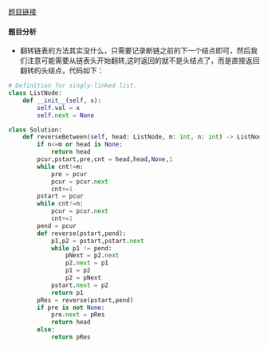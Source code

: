 [题目链接](https://leetcode-cn.com/problems/reverse-linked-list-ii/)
#### 题目分析
* 翻转链表的方法其实没什么，只需要记录断链之前的下一个结点即可，然后我们注意可能需要从链表头开始翻转,这时返回的就不是头结点了，而是直接返回翻转的头结点，代码如下：
```Python
# Definition for singly-linked list.
class ListNode:
    def __init__(self, x):
        self.val = x
        self.next = None

class Solution:
    def reverseBetween(self, head: ListNode, m: int, n: int) -> ListNode:
        if n<=m or head is None:
            return head
        pcur,pstart,pre,cnt = head,head,None,1
        while cnt!=m:
            pre = pcur
            pcur = pcur.next
            cnt+=1
        pstart = pcur
        while cnt!=n:
            pcur = pcur.next
            cnt+=1
        pend = pcur
        def reverse(pstart,pend):
            p1,p2 = pstart,pstart.next
            while p1 != pend:
                pNext = p2.next
                p2.next = p1
                p1 = p2
                p2 = pNext
            pstart.next = p2
            return p1
        pRes = reverse(pstart,pend)
        if pre is not None:
            pre.next = pRes
            return head
        else:
            return pRes

```